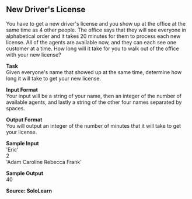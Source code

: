 ## New Driver's License
You have to get a new driver's license and you show up at the office at the same time as 4 other people. 
The office says that they will see everyone in alphabetical order and it takes 20 minutes for them to process each new license. 
All of the agents are available now, and they can each see one customer at a time. How long will it take for you to walk out of the office with your new license?

**Task**<br>
Given everyone's name that showed up at the same time, determine how long it will take to get your new license.

**Input Format**<br>
Your input will be a string of your name, then an integer of the number of available agents, and lastly a string of the other four names separated by spaces.

**Output Format**<br>
You will output an integer of the number of minutes that it will take to get your license.

**Sample Input**<br>
'Eric'<br>
2<br>
'Adam Caroline Rebecca Frank'<br>

**Sample Output**<br>
40

**Source: SoloLearn**